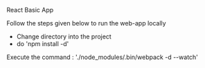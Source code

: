 React Basic App

Follow the steps given below to run the web-app locally

* Change directory into the project
* do 'npm install -d'

Execute the command : 
    './node_modules/.bin/webpack -d --watch'
